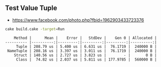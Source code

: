## Test Value Tuple

- https://www.facebook.com/photo.php?fbid=1962903433723376

```bash
cake build.cake -target=Run
```

```
    Method |      Mean |    Error |   StdDev |    Gen 0 | Allocated |
---------- |----------:|---------:|---------:|---------:|----------:|
     Tuple | 208.79 us | 5.400 us | 6.631 us |  76.1719 |  240000 B |
 NameTuple | 208.16 us | 3.397 us | 3.011 us |  76.1719 |  240000 B |
    Struct | 140.56 us | 2.727 us | 3.823 us |        - |       0 B |
     Class |  74.82 us | 2.037 us | 5.811 us | 177.9785 |  560000 B |
```